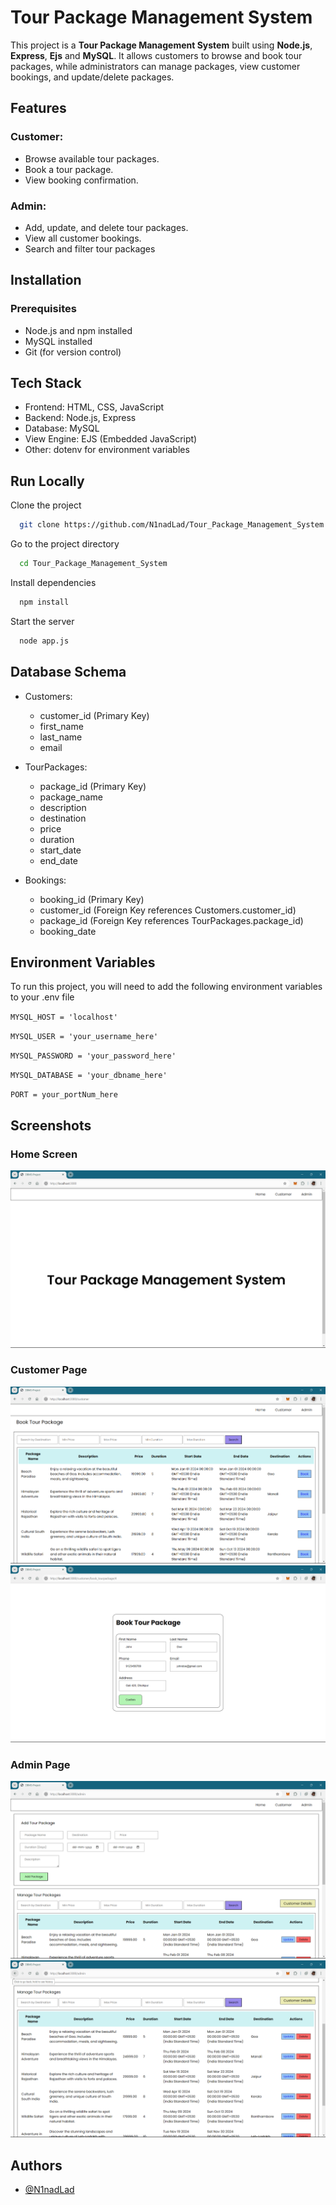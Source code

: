 
# Tour Package Management System

This project is a **Tour Package Management System** built using **Node.js**, **Express**, **Ejs** and **MySQL**. It allows customers to browse and book tour packages, while administrators can manage packages, view customer bookings, and update/delete packages.

## Features

### Customer:
- Browse available tour packages.
- Book a tour package.
- View booking confirmation.

### Admin:
- Add, update, and delete tour packages.
- View all customer bookings.
- Search and filter tour packages

## Installation

### Prerequisites
- Node.js and npm installed
- MySQL installed
- Git (for version control)
## Tech Stack

- Frontend: HTML, CSS, JavaScript
- Backend: Node.js, Express
- Database: MySQL
- View Engine: EJS (Embedded JavaScript)
- Other: dotenv for environment variables


## Run Locally

Clone the project

```bash
  git clone https://github.com/N1nadLad/Tour_Package_Management_System
```

Go to the project directory

```bash
  cd Tour_Package_Management_System
```

Install dependencies

```bash
  npm install
```

Start the server

```bash
  node app.js
```


## Database Schema

- Customers:
    - customer_id (Primary Key)
    - first_name
    - last_name
    - email

 - TourPackages:
    - package_id (Primary Key)
    - package_name
    - description
    - destination
    - price
    - duration
    - start_date
    - end_date

 - Bookings:
    - booking_id (Primary Key)
    - customer_id (Foreign Key references Customers.customer_id)
    - package_id (Foreign Key references TourPackages.package_id)
    - booking_date
## Environment Variables

To run this project, you will need to add the following environment variables to your .env file

`MYSQL_HOST = 'localhost'`

`MYSQL_USER = 'your_username_here'`

`MYSQL_PASSWORD = 'your_password_here'`

`MYSQL_DATABASE = 'your_dbname_here'`

`PORT = your_portNum_here`
## Screenshots

  ### Home Screen
   ![home screen](screenshots/{C67CE3FB-D11B-4DB2-8296-D0256DA156BE}.png)
  ### Customer Page
   ![Customer Tour Packages](screenshots/{84631EFF-AEB3-4248-BFD8-77D115996FC8}.png)
   ![Book Tour Package](screenshots/{5471CD81-0F7E-44C3-9FCD-69C44E6E5D6C}.png)
  ### Admin Page
  ![Add Tour Packages](screenshots/{03E37B47-4B79-41F1-AABB-B7D62FF4911F}.png)
   ![Manage Tour Packages](screenshots/{57E2DA55-C4EB-4F95-BDA8-D6F3CC8B777A}.png)

## Authors

- [@N1nadLad](https://github.com/N1nadLad)

